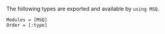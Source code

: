 The following types are exported and available by `using MSQ`.
```@autodocs
Modules = [MSQ]
Order = [:type]
```
